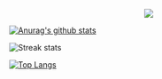 <p align="center">
  <a href="https://github.com/DenverCoder1/readme-typing-svg"><img src="https://readme-typing-svg.herokuapp.com?lines=Hi,+I'm+Eddie.;I+love+open-source.;I+love+Sport.;I+love+learning.;I+love+spreading+knowledge.;&center=true&width=500&height=50"></a>
</p>

[![Anurag's github stats](https://github-readme-stats.vercel.app/api?username=EddieZturbo&show_icons=true)](https://github.com/anuraghazra/github-readme-stats)


![Streak stats](https://github-readme-streak-stats.herokuapp.com/?user=EddieZturbo&show_icons=true)

[![Top Langs](https://github-readme-stats.vercel.app/api/top-langs/?username=EddieZturbo)](https://github.com/anuraghazra/github-readme-stats)

